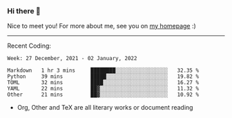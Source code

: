 ### Hi there 👋

Nice to meet you! For more about me, see you on [my homepage](https://jiayipan.me) :)

---

Recent Coding:
<!--START_SECTION:waka-->
```text
Week: 27 December, 2021 - 02 January, 2022

Markdown   1 hr 3 mins     ████████░░░░░░░░░░░░░░░░░   32.35 % 
Python     39 mins         █████░░░░░░░░░░░░░░░░░░░░   19.82 % 
TOML       32 mins         ████░░░░░░░░░░░░░░░░░░░░░   16.27 % 
YAML       22 mins         ██▓░░░░░░░░░░░░░░░░░░░░░░   11.32 % 
Other      21 mins         ██▓░░░░░░░░░░░░░░░░░░░░░░   10.92 % 
```
<!--END_SECTION:waka-->
- Org, Other and TeX are all literary works or document reading
